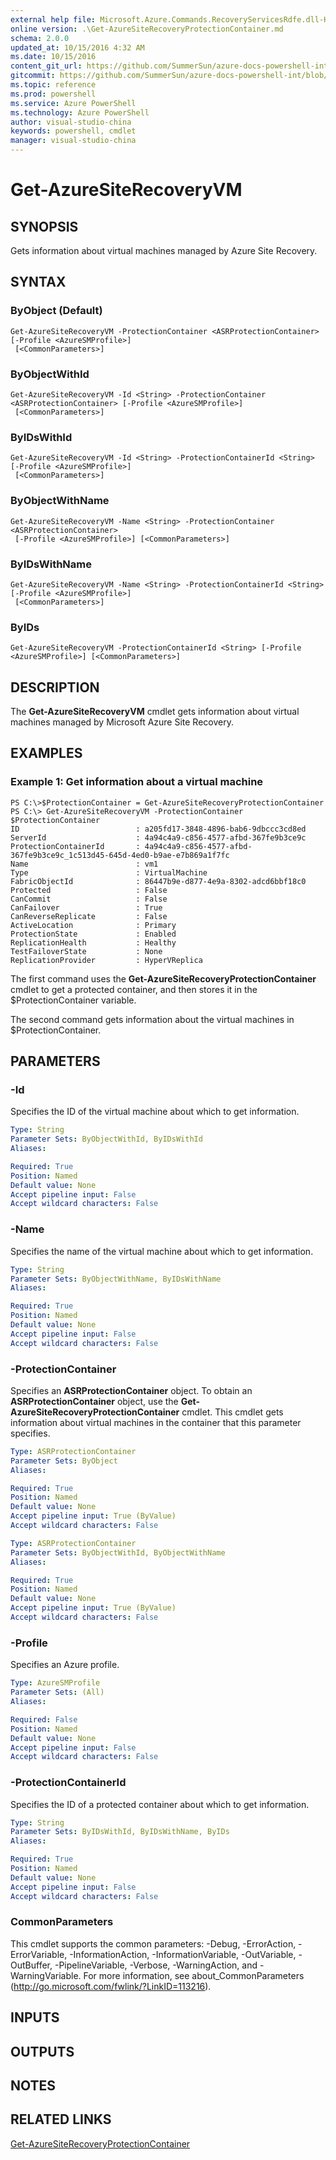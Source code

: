 ```yaml
---
external help file: Microsoft.Azure.Commands.RecoveryServicesRdfe.dll-Help.xml
online version: .\Get-AzureSiteRecoveryProtectionContainer.md
schema: 2.0.0
updated_at: 10/15/2016 4:32 AM
ms.date: 10/15/2016
content_git_url: https://github.com/SummerSun/azure-docs-powershell-int/blob/master/azureps-cmdlets-docs/ServiceManagement/Azure.SiteRecovery/v1.0/CmdletMDs/Get-AzureSiteRecoveryVM.md
gitcommit: https://github.com/SummerSun/azure-docs-powershell-int/blob/1bfd8e268acfc1799ad3f17c5a982578f54443cf/azureps-cmdlets-docs/ServiceManagement/Azure.SiteRecovery/v1.0/CmdletMDs/Get-AzureSiteRecoveryVM.md
ms.topic: reference
ms.prod: powershell
ms.service: Azure PowerShell
ms.technology: Azure PowerShell
author: visual-studio-china
keywords: powershell, cmdlet
manager: visual-studio-china
---
```


# Get-AzureSiteRecoveryVM

## SYNOPSIS
Gets information about virtual machines managed by Azure Site Recovery.

## SYNTAX

### ByObject (Default)
```
Get-AzureSiteRecoveryVM -ProtectionContainer <ASRProtectionContainer> [-Profile <AzureSMProfile>]
 [<CommonParameters>]
```

### ByObjectWithId
```
Get-AzureSiteRecoveryVM -Id <String> -ProtectionContainer <ASRProtectionContainer> [-Profile <AzureSMProfile>]
 [<CommonParameters>]
```

### ByIDsWithId
```
Get-AzureSiteRecoveryVM -Id <String> -ProtectionContainerId <String> [-Profile <AzureSMProfile>]
 [<CommonParameters>]
```

### ByObjectWithName
```
Get-AzureSiteRecoveryVM -Name <String> -ProtectionContainer <ASRProtectionContainer>
 [-Profile <AzureSMProfile>] [<CommonParameters>]
```

### ByIDsWithName
```
Get-AzureSiteRecoveryVM -Name <String> -ProtectionContainerId <String> [-Profile <AzureSMProfile>]
 [<CommonParameters>]
```

### ByIDs
```
Get-AzureSiteRecoveryVM -ProtectionContainerId <String> [-Profile <AzureSMProfile>] [<CommonParameters>]
```

## DESCRIPTION
The **Get-AzureSiteRecoveryVM** cmdlet gets information about virtual machines managed by Microsoft Azure Site Recovery.

## EXAMPLES

### Example 1: Get information about a virtual machine
```
PS C:\>$ProtectionContainer = Get-AzureSiteRecoveryProtectionContainer
PS C:\> Get-AzureSiteRecoveryVM -ProtectionContainer $ProtectionContainer
ID                          : a205fd17-3848-4896-bab6-9dbccc3cd8ed
ServerId                    : 4a94c4a9-c856-4577-afbd-367fe9b3ce9c
ProtectionContainerId       : 4a94c4a9-c856-4577-afbd-367fe9b3ce9c_1c513d45-645d-4ed0-b9ae-e7b869a1f7fc
Name                        : vm1
Type                        : VirtualMachine
FabricObjectId              : 86447b9e-d877-4e9a-8302-adcd6bbf18c0
Protected                   : False
CanCommit                   : False
CanFailover                 : True
CanReverseReplicate         : False
ActiveLocation              : Primary
ProtectionState             : Enabled
ReplicationHealth           : Healthy
TestFailoverState           : None
ReplicationProvider         : HyperVReplica
```

The first command uses the **Get-AzureSiteRecoveryProtectionContainer** cmdlet to get a protected container, and then stores it in the $ProtectionContainer variable.

The second command gets information about the virtual machines in $ProtectionContainer.

## PARAMETERS

### -Id
Specifies the ID of the virtual machine about which to get information.

```yaml
Type: String
Parameter Sets: ByObjectWithId, ByIDsWithId
Aliases: 

Required: True
Position: Named
Default value: None
Accept pipeline input: False
Accept wildcard characters: False
```

### -Name
Specifies the name of the virtual machine about which to get information.

```yaml
Type: String
Parameter Sets: ByObjectWithName, ByIDsWithName
Aliases: 

Required: True
Position: Named
Default value: None
Accept pipeline input: False
Accept wildcard characters: False
```

### -ProtectionContainer
Specifies an **ASRProtectionContainer** object.
To obtain an **ASRProtectionContainer** object, use the **Get-AzureSiteRecoveryProtectionContainer** cmdlet.
This cmdlet gets information about virtual machines in the container that this parameter specifies.

```yaml
Type: ASRProtectionContainer
Parameter Sets: ByObject
Aliases: 

Required: True
Position: Named
Default value: None
Accept pipeline input: True (ByValue)
Accept wildcard characters: False
```

```yaml
Type: ASRProtectionContainer
Parameter Sets: ByObjectWithId, ByObjectWithName
Aliases: 

Required: True
Position: Named
Default value: None
Accept pipeline input: True (ByValue)
Accept wildcard characters: False
```

### -Profile
Specifies an Azure profile.

```yaml
Type: AzureSMProfile
Parameter Sets: (All)
Aliases: 

Required: False
Position: Named
Default value: None
Accept pipeline input: False
Accept wildcard characters: False
```

### -ProtectionContainerId
Specifies the ID of a protected container about which to get information.

```yaml
Type: String
Parameter Sets: ByIDsWithId, ByIDsWithName, ByIDs
Aliases: 

Required: True
Position: Named
Default value: None
Accept pipeline input: False
Accept wildcard characters: False
```

### CommonParameters
This cmdlet supports the common parameters: -Debug, -ErrorAction, -ErrorVariable, -InformationAction, -InformationVariable, -OutVariable, -OutBuffer, -PipelineVariable, -Verbose, -WarningAction, and -WarningVariable. For more information, see about_CommonParameters (http://go.microsoft.com/fwlink/?LinkID=113216).

## INPUTS

## OUTPUTS

## NOTES

## RELATED LINKS

[Get-AzureSiteRecoveryProtectionContainer](.\Get-AzureSiteRecoveryProtectionContainer.md)

